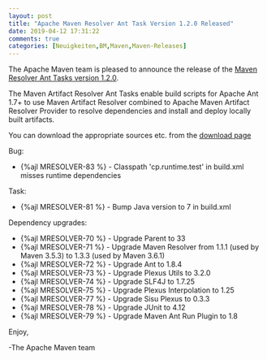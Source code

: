 ```yaml
---
layout: post
title: "Apache Maven Resolver Ant Task Version 1.2.0 Released"
date: 2019-04-12 17:31:22
comments: true
categories: [Neuigkeiten,BM,Maven,Maven-Releases]
---
```

The Apache Maven team is pleased to announce the release of the [Maven
Resolver Ant Tasks version 1.2.0](https://maven.apache.org/resolver-ant-tasks/).

The Maven Artifact Resolver Ant Tasks enable build scripts for Apache Ant 1.7+ to use Maven Artifact
Resolver combined to Apache Maven Artifact Resolver Provider to resolve dependencies and install and
deploy locally built artifacts.

You can download the appropriate sources etc. from
the [download page](https://maven.apache.org/resolver-ant-tasks/download.cgi)

<!-- more -->

Bug:

- {%ajl MRESOLVER-83 %} - Classpath 'cp.runtime.test' in build.xml misses runtime dependencies

Task:

- {%ajl MRESOLVER-81 %} - Bump Java version to 7 in build.xml

Dependency upgrades:

- {%ajl MRESOLVER-70 %} - Upgrade Parent to 33
- {%ajl MRESOLVER-71 %} - Upgrade Maven Resolver from 1.1.1 (used by Maven 3.5.3) to 1.3.3 (used by
  Maven 3.6.1)
- {%ajl MRESOLVER-72 %} - Upgrade Ant to 1.8.4
- {%ajl MRESOLVER-73 %} - Upgrade Plexus Utils to 3.2.0
- {%ajl MRESOLVER-74 %} - Upgrade SLF4J to 1.7.25
- {%ajl MRESOLVER-75 %} - Upgrade Plexus Interpolation to 1.25
- {%ajl MRESOLVER-77 %} - Upgrade Sisu Plexus to 0.3.3
- {%ajl MRESOLVER-78 %} - Upgrade JUnit to 4.12
- {%ajl MRESOLVER-79 %} - Upgrade Maven Ant Run Plugin to 1.8

Enjoy,

-The Apache Maven team 